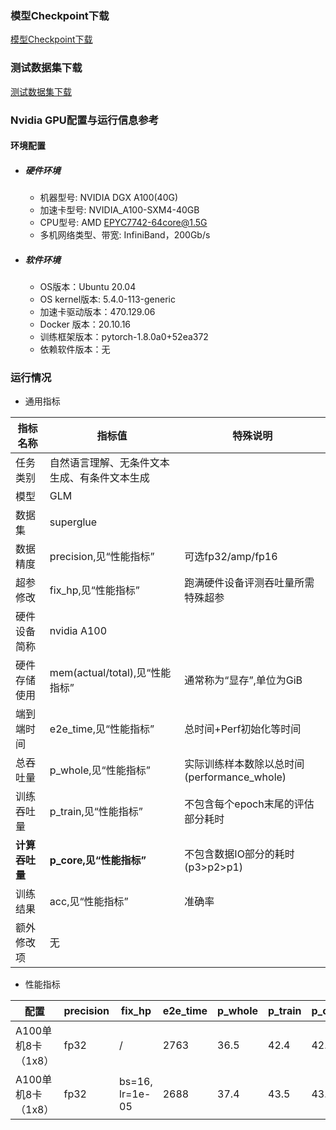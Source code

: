 ### 模型Checkpoint下载
[模型Checkpoint下载](../../benchmarks/glm/README.md#模型checkpoint)
### 测试数据集下载
[测试数据集下载](../../benchmarks/glm/README.md#数据集)

### Nvidia GPU配置与运行信息参考
#### 环境配置
- ##### 硬件环境
    - 机器型号: NVIDIA DGX A100(40G) 
    - 加速卡型号: NVIDIA_A100-SXM4-40GB
    - CPU型号: AMD EPYC7742-64core@1.5G
    - 多机网络类型、带宽: InfiniBand，200Gb/s
- ##### 软件环境
   - OS版本：Ubuntu 20.04
   - OS kernel版本: 5.4.0-113-generic     
   - 加速卡驱动版本：470.129.06
   - Docker 版本：20.10.16
   - 训练框架版本：pytorch-1.8.0a0+52ea372
   - 依赖软件版本：无


### 运行情况
* 通用指标

| 指标名称       | 指标值                                       | 特殊说明                                    |
| -------------- | -------------------------------------------- | ------------------------------------------- |
| 任务类别       | 自然语言理解、无条件文本生成、有条件文本生成 |                                             |
| 模型           | GLM                                          |                                             |
| 数据集         | superglue                                    |                                             |
| 数据精度       | precision,见“性能指标”                       | 可选fp32/amp/fp16                           |
| 超参修改       | fix_hp,见“性能指标”                          | 跑满硬件设备评测吞吐量所需特殊超参          |
| 硬件设备简称   | nvidia A100                                  |                                             |
| 硬件存储使用   | mem(actual/total),见“性能指标”               | 通常称为“显存”,单位为GiB                    |
| 端到端时间     | e2e_time,见“性能指标”                        | 总时间+Perf初始化等时间                     |
| 总吞吐量       | p_whole,见“性能指标”                         | 实际训练样本数除以总时间(performance_whole) |
| 训练吞吐量     | p_train,见“性能指标”                         | 不包含每个epoch末尾的评估部分耗时           |
| **计算吞吐量** | **p_core,见“性能指标”**                      | 不包含数据IO部分的耗时(p3>p2>p1)            |
| 训练结果       | acc,见“性能指标”                             | 准确率                                      |
| 额外修改项     | 无                                           |                                             |

* 性能指标

| 配置               | precision | fix_hp          | e2e_time | p_whole | p_train | p_core | acc   | mem       |
| ------------------ | --------- | --------------- | -------- | ------- | ------- | ------ | ----- | --------- |
| A100单机8卡（1x8） | fp32      | /               | 2763     | 36.5    | 42.4    | 42.4   | 0.808 | 33.0/40.0 |
| A100单机8卡（1x8） | fp32      | bs=16, lr=1e-05 | 2688     | 37.4    | 43.5    | 43.5   | 0.801 | 39.5/40.0 |

